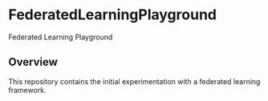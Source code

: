 # FederatedLearningPlayground
Federated Learning Playground

## Overview
This repository contains the initial experimentation with a federated learning framework.
